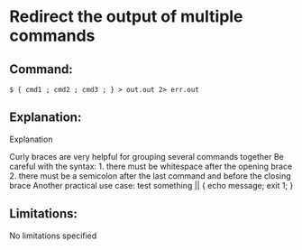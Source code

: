 # Redirect the output of multiple commands

## Command:
```
$ { cmd1 ; cmd2 ; cmd3 ; } > out.out 2> err.out
```

## Explanation:
Explanation

Curly braces are very helpful for grouping several commands together
Be careful with the syntax: 1. there must be whitespace after the opening brace 2. there must be a semicolon after the last command and before the closing brace
Another practical use case: test something || { echo message; exit 1; }

## Limitations:
No limitations specified

